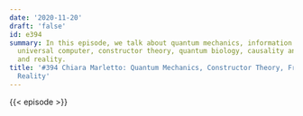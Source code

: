 ```yaml
---
date: '2020-11-20'
draft: 'false'
id: e394
summary: In this episode, we talk about quantum mechanics, information theory, the
  universal computer, constructor theory, quantum biology, causality and free will,
  and reality.
title: '#394 Chiara Marletto: Quantum Mechanics, Constructor Theory, Free Will, and
  Reality'
---
```

{{< episode >}}
